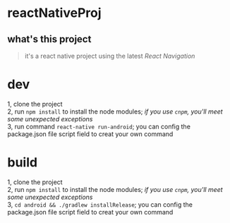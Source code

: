 # reactNativeProj
## what's this project 
> it's a react native project using the latest *React Navigation*

# dev
1, clone the project  
2, run `npm install` to install the node modules; *if you use `cnpm`, you'll meet some unexpected exceptions*  
3, run command `react-native run-android`; you can config the package.json file script field to creat your own command  

# build
1, clone the project  
2, run `npm install` to install the node modules; *if you use `cnpm`, you'll meet some unexpected exceptions*  
3, `cd android && ./gradlew installRelease`; you can config the package.json file script field to creat your own command  
